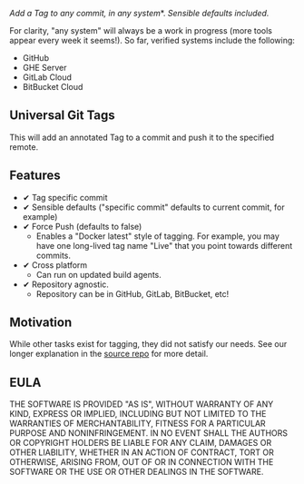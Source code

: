 *Add a Tag to any commit, in any system**. *Sensible defaults included.*

For clarity, "any system" will always be a work in progress (more tools appear every week it seems!). So far, verified systems include the following:

* GitHub
* GHE Server
* GitLab Cloud
* BitBucket Cloud

## Universal Git Tags

This will add an annotated Tag to a commit and push it to the specified remote.

## Features

* ✔ Tag specific commit
* ✔ Sensible defaults ("specific commit" defaults to current commit, for example)
* ✔ Force Push (defaults to false)
   * Enables a "Docker latest" style of tagging. For example, you may have one long-lived tag name "Live" that you point towards different commits.
* ✔ Cross platform
   * Can run on updated build agents.
* ✔ Repository agnostic. 
   * Repository can be in GitHub, GitLab, BitBucket, etc!

## Motivation

While other tasks exist for tagging, they did not satisfy our needs. See our longer explanation in the [source repo](https://github.com/cloudpups/universal-git-tags#motivation) for more detail.

## EULA

THE SOFTWARE IS PROVIDED "AS IS", WITHOUT WARRANTY OF ANY KIND, EXPRESS
OR IMPLIED, INCLUDING BUT NOT LIMITED TO THE WARRANTIES OF
MERCHANTABILITY, FITNESS FOR A PARTICULAR PURPOSE AND NONINFRINGEMENT.
IN NO EVENT SHALL THE AUTHORS OR COPYRIGHT HOLDERS BE LIABLE FOR ANY CLAIM,
DAMAGES OR OTHER LIABILITY, WHETHER IN AN ACTION OF CONTRACT, TORT
OR OTHERWISE, ARISING FROM, OUT OF OR IN CONNECTION WITH THE SOFTWARE
OR THE USE OR OTHER DEALINGS IN THE SOFTWARE.